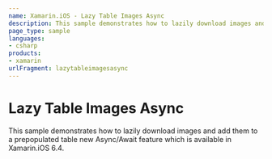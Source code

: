 ```yaml
---
name: Xamarin.iOS - Lazy Table Images Async
description: This sample demonstrates how to lazily download images and add them to a prepopulated table new Async/Await feature which is available in...
page_type: sample
languages:
- csharp
products:
- xamarin
urlFragment: lazytableimagesasync
---
```

# Lazy Table Images Async

This sample demonstrates how to lazily download images and add them to a prepopulated table new Async/Await feature which is available in Xamarin.iOS 6.4.
